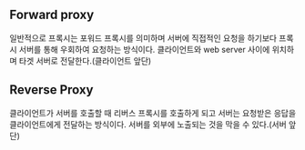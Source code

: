 ## Forward proxy  
일반적으로 프록시는 포워드 프록시를 의미하며 서버에 직접적인 요청을 하기보다 프록시 서버를 통해 우회하여 요청하는 방식이다. 클라이언트와 web server 사이에 위치하며 타겟 서버로 전달한다.(클라이언트 앞단) 

## Reverse Proxy
클라이언트가 서버를 호출할 때 리버스 프록시를 호출하게 되고 서버는 요청받은 응답을 클라이언트에게 전달하는 방식이다. 서버를 외부에 노출되는 것을 막을 수 있다.(서버 앞단)

